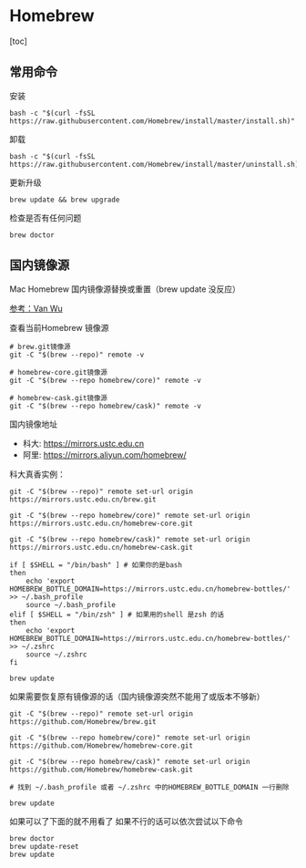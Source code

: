 # Homebrew
[toc]

## 常用命令
安装
```
bash -c "$(curl -fsSL https://raw.githubusercontent.com/Homebrew/install/master/install.sh)"
```

卸载
```
bash -c "$(curl -fsSL https://raw.githubusercontent.com/Homebrew/install/master/uninstall.sh)"
```

更新升级
```
brew update && brew upgrade
```

检查是否有任何问题
```
brew doctor
```

## 国内镜像源
Mac Homebrew 国内镜像源替换或重置（brew update 没反应）

[参考：Van Wu](https://zhuanlan.zhihu.com/p/102760018)

查看当前Homebrew 镜像源
```shell
# brew.git镜像源
git -C "$(brew --repo)" remote -v

# homebrew-core.git镜像源
git -C "$(brew --repo homebrew/core)" remote -v

# homebrew-cask.git镜像源
git -C "$(brew --repo homebrew/cask)" remote -v 
```

国内镜像地址
- 科大: https://mirrors.ustc.edu.cn
- 阿里: https://mirrors.aliyun.com/homebrew/

科大真香实例：
```shell
git -C "$(brew --repo)" remote set-url origin https://mirrors.ustc.edu.cn/brew.git

git -C "$(brew --repo homebrew/core)" remote set-url origin https://mirrors.ustc.edu.cn/homebrew-core.git

git -C "$(brew --repo homebrew/cask)" remote set-url origin https://mirrors.ustc.edu.cn/homebrew-cask.git

if [ $SHELL = "/bin/bash" ] # 如果你的是bash
then 
    echo 'export HOMEBREW_BOTTLE_DOMAIN=https://mirrors.ustc.edu.cn/homebrew-bottles/' >> ~/.bash_profile
    source ~/.bash_profile
elif [ $SHELL = "/bin/zsh" ] # 如果用的shell 是zsh 的话
then
    echo 'export HOMEBREW_BOTTLE_DOMAIN=https://mirrors.ustc.edu.cn/homebrew-bottles/' >> ~/.zshrc
    source ~/.zshrc
fi

brew update
```

如果需要恢复原有镜像源的话（国内镜像源突然不能用了或版本不够新）
```shell
git -C "$(brew --repo)" remote set-url origin https://github.com/Homebrew/brew.git

git -C "$(brew --repo homebrew/core)" remote set-url origin https://github.com/Homebrew/homebrew-core.git

git -C "$(brew --repo homebrew/cask)" remote set-url origin https://github.com/Homebrew/homebrew-cask.git

# 找到 ~/.bash_profile 或者 ~/.zshrc 中的HOMEBREW_BOTTLE_DOMAIN 一行删除

brew update
```

如果可以了下面的就不用看了
如果不行的话可以依次尝试以下命令

```shell
brew doctor
brew update-reset
brew update
```

